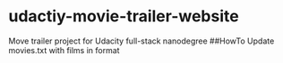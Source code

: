 # udactiy-movie-trailer-website
Move trailer project for Udacity full-stack nanodegree
##HowTo
Update movies.txt with films in format <title>, <artwork url>, <youtube url>
`python movie_site_creator.py`
